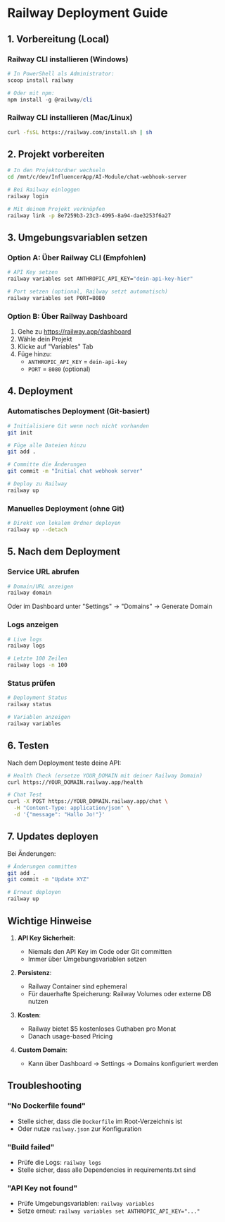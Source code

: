# Railway Deployment Guide

## 1. Vorbereitung (Local)

### Railway CLI installieren (Windows)
```powershell
# In PowerShell als Administrator:
scoop install railway

# Oder mit npm:
npm install -g @railway/cli
```

### Railway CLI installieren (Mac/Linux)
```bash
curl -fsSL https://railway.com/install.sh | sh
```

## 2. Projekt vorbereiten

```bash
# In den Projektordner wechseln
cd /mnt/c/dev/InfluencerApp/AI-Module/chat-webhook-server

# Bei Railway einloggen
railway login

# Mit deinem Projekt verknüpfen
railway link -p 8e7259b3-23c3-4995-8a94-dae3253f6a27
```

## 3. Umgebungsvariablen setzen

### Option A: Über Railway CLI (Empfohlen)
```bash
# API Key setzen
railway variables set ANTHROPIC_API_KEY="dein-api-key-hier"

# Port setzen (optional, Railway setzt automatisch)
railway variables set PORT=8080
```

### Option B: Über Railway Dashboard
1. Gehe zu https://railway.app/dashboard
2. Wähle dein Projekt
3. Klicke auf "Variables" Tab
4. Füge hinzu:
   - `ANTHROPIC_API_KEY` = `dein-api-key`
   - `PORT` = `8080` (optional)

## 4. Deployment

### Automatisches Deployment (Git-basiert)
```bash
# Initialisiere Git wenn noch nicht vorhanden
git init

# Füge alle Dateien hinzu
git add .

# Committe die Änderungen
git commit -m "Initial chat webhook server"

# Deploy zu Railway
railway up
```

### Manuelles Deployment (ohne Git)
```bash
# Direkt von lokalem Ordner deployen
railway up --detach
```

## 5. Nach dem Deployment

### Service URL abrufen
```bash
# Domain/URL anzeigen
railway domain
```

Oder im Dashboard unter "Settings" → "Domains" → Generate Domain

### Logs anzeigen
```bash
# Live logs
railway logs

# Letzte 100 Zeilen
railway logs -n 100
```

### Status prüfen
```bash
# Deployment Status
railway status

# Variablen anzeigen
railway variables
```

## 6. Testen

Nach dem Deployment teste deine API:

```bash
# Health Check (ersetze YOUR_DOMAIN mit deiner Railway Domain)
curl https://YOUR_DOMAIN.railway.app/health

# Chat Test
curl -X POST https://YOUR_DOMAIN.railway.app/chat \
  -H "Content-Type: application/json" \
  -d '{"message": "Hallo Jo!"}'
```

## 7. Updates deployen

Bei Änderungen:
```bash
# Änderungen committen
git add .
git commit -m "Update XYZ"

# Erneut deployen
railway up
```

## Wichtige Hinweise

1. **API Key Sicherheit**: 
   - Niemals den API Key im Code oder Git committen
   - Immer über Umgebungsvariablen setzen

2. **Persistenz**:
   - Railway Container sind ephemeral
   - Für dauerhafte Speicherung: Railway Volumes oder externe DB nutzen

3. **Kosten**:
   - Railway bietet $5 kostenloses Guthaben pro Monat
   - Danach usage-based Pricing

4. **Custom Domain**:
   - Kann über Dashboard → Settings → Domains konfiguriert werden

## Troubleshooting

### "No Dockerfile found"
- Stelle sicher, dass die `Dockerfile` im Root-Verzeichnis ist
- Oder nutze `railway.json` zur Konfiguration

### "Build failed"
- Prüfe die Logs: `railway logs`
- Stelle sicher, dass alle Dependencies in requirements.txt sind

### "API Key not found"
- Prüfe Umgebungsvariablen: `railway variables`
- Setze erneut: `railway variables set ANTHROPIC_API_KEY="..."`